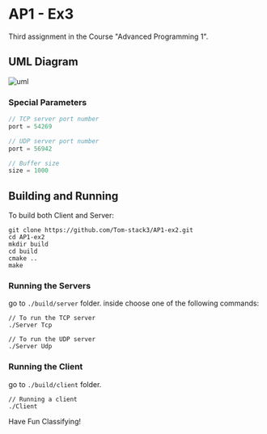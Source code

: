 # AP1 - Ex3
Third assignment in the Course "Advanced Programming 1".

## UML Diagram
![uml](https://user-images.githubusercontent.com/76645845/131028290-d2c2371d-8de1-425a-97b1-a36d54fbea06.png)

### Special Parameters
```c
// TCP server port number
port = 54269

// UDP server port number
port = 56942

// Buffer size
size = 1000
```

## Building and Running
To build both Client and Server:
```shell
git clone https://github.com/Tom-stack3/AP1-ex2.git
cd AP1-ex2
mkdir build
cd build
cmake ..
make
```

### Running the Servers
go to `./build/server` folder.
inside choose one of the following commands:
```shell
// To run the TCP server
./Server Tcp

// To run the UDP server
./Server Udp
```
### Running the Client
go to `./build/client` folder.
```shell
// Running a client
./Client
```

Have Fun Classifying!
